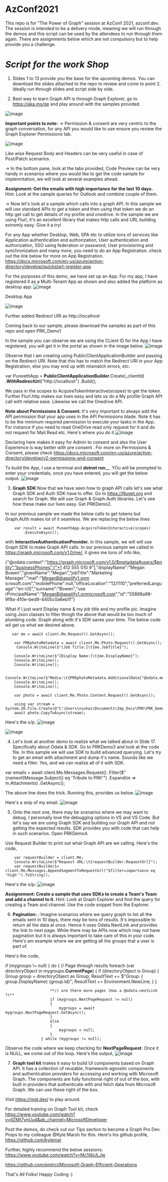 # AzConf2021
This repo is for "The Power of Graph" session at AzConf 2021, azconf.dev. The session is intended to be a delivery mode, meaning we will run through the demos and this script can be used by the attendees to run through them again. There are assignments below which are not compulsory but to help provide you a challenge.

_**Script for the work Shop**_
=================================

1. Slides 1 to 13 provide you the base for the upcoming demos. You can download the slides attached to the repo to review and come to point 2. Ideally run through slides and script side by side.


2. Best way to learn Graph API is through Graph Explorer, go to https://aka.ms/ge and play around with the samples provided. 

![image](https://user-images.githubusercontent.com/3333558/139537626-094bc7d0-d691-4192-bc6c-ba1a76ab7d9e.png)

**Important points to note:**
-> Permission & consent are very centric to the graph conversation, for any API you would like to use ensure you review the Graph Explorer Permissions tab.

![image](https://user-images.githubusercontent.com/3333558/139537682-fd1ef951-3115-4a42-b77d-0cb4ea1256e3.png)

Like wise Request Body and Headers can be very useful in case of Post/Patch scenarios.

-> In the bottom pane, look at the tabs provided, Code Preview can be very handy in scenarios where you would like to get the code sample for implemntation, we will look at several examples ahead.

**Assignment: Get the emails with high importance for the last 10 days.**
Hint: Look at the sample queries for Outlook and combine couple of them.

-> Now let's look at a sample which calls into a graph API. In this sample we will use standard APIs to get a token and then using that token we do an http get call to get details of my profile and onedrive.
In the sample we are using Flurl, it's an excellent library that makes http calls and URL building extremly easy. Give it a try!

For any App whether Desktop, Web, SPA etc to utilize tons of services like Application authentication and authorization, User authentication and authorization, SSO using federation or password, User provisioning and synchronization and many more, you need to do an App Registration.
check out the link below for more on App Registration.
https://docs.microsoft.com/en-us/azure/active-directory/develop/quickstart-register-app

For the purposes of this demo, we have set up an App. For my app, I have registered it as a Multi-Tenant App as shown and also added the platform as desktop app.
![image](https://user-images.githubusercontent.com/3333558/139538726-f4659979-5162-454f-84a3-8bea9c4fb2c8.png)

Desktop App

![image](https://user-images.githubusercontent.com/3333558/139538779-94d393db-2b74-4ca4-aa3c-71b2893a5b35.png)

Further added Redirect URI as http://localhost

Coming back to our sample, please download the samples as part of this repo and open PRK_Demo1

In the sample you can observe we are using the CLient ID for the App I have registered, you will get it in the portal as shown in the image below.
![image](https://user-images.githubusercontent.com/3333558/139538906-6c0a032d-5aa2-48cd-b69b-086b1e37101e.png)

Observe that I am creating using PublicClientApplicationBuilder and passing on the Redirect URI. Note that this has to match the Redirect URI in your App Registration, else you may end up with mismatch errors, etc.

var PuneethApp = **PublicClientApplicationBuilder**.Create(_clientId)
            .**WithRedirectUri**("http://localhost")
            .Build();

We pass in the scopes to AcquireTokenInteractive(scopes) to get the token. Further Flurl.http makes our lives easy and lets us do a My profile Graph API call with relative ease. Likewise we call the Onedrive API.

**Note about Permissions & Consent:** It's very important to always add the API permission that your app uses in the API Permissions blade. Note it has to be the minimum required permission to execute your tasks in the App. For instance if you need to read OneDrive read only request for it and do not request for Mail.Read etc.
Here's where you do it
![image](https://user-images.githubusercontent.com/3333558/139540169-7d04b1ee-4c7a-4e80-8c0c-8e8426c495ec.png)

Declaring here makes it easy for Admin to consent and also the User Experience is way better with pre consent . For more on Permissions & Consent, please check https://docs.microsoft.com/en-us/azure/active-directory/develop/v2-permissions-and-consent

To build the App, I use a terminal and **dotnet run**__.
YOu will be prompted to enter your credentials, once you have entered, you will get the below output.
![image](https://user-images.githubusercontent.com/3333558/139539248-d1b628a1-a767-4709-88d5-df459f153bb9.png)




3. **Graph SDK**:Now that we have seen how to graph API calls let's see what Graph SDK and Auth SDK have to offer. Go to https://Nuget.org and search for Graph. We will use Graph & Graph.Auth libraries. Let's see how these make our lives easy. Get PRKDemo2.

In our previous sample we made the below calls to get tokens but Graph.AUth makes lot of it seamless. We are replacing the below lines 
        
        var result = await PuneethApp.AcquireTokenInteractive(scopes)
            .ExecuteAsync();
        
with **InteractiveAuthenticationProvider.**
In this sample, we will will use Graph SDK to make Graph API calls. In our previous sample we called in https://graph.microsoft.com/v1.0/me/, it gives me tons of info like,

{"@odata.context":"https://graph.microsoft.com/v1.0/$metadata#users/$entity","businessPhones":["+1 412 555 010
9"],"displayName":"Megan Bowen","givenName":"Megan","jobTitle":"Marketing Manager","mail":"MeganB@applify1.onm
icrosoft.com","mobilePhone":null,"officeLocation":"12/1110","preferredLanguage":"en-US","surname":"Bowen","use
rPrincipalName":"MeganB@applify1.onmicrosoft.com","id":"55868a98-9f9a-4f0e-bed9-4405c0a6eb1f"}

What if I just want Display name & my job title and my profile pic. Imagine using Json classes to filter throgh the above that would be too much of plumbing code. Graph along with it's SDK saves your time. The below code wil get us what we desired above.

       var me = await client.Me.Request().GetAsync();
            
        var PRKphotoMetadata = await client.Me.Photo.Request().GetAsync();
         Console.WriteLine($"[Job Title:]\t{me.JobTitle}");

        Console.WriteLine($"[Display Name:]\t{me.DisplayName}");
        Console.WriteLine();
        Console.WriteLine();

        Console.WriteLine($"Media:\t{PRKphotoMetadata.AdditionalData["@odata.mediaContentType"]}");
        Console.WriteLine();
        Console.WriteLine();

        var photo = await client.Me.Photo.Content.Request().GetAsync();

        using var stream = System.IO.File.Create(@"C:\Users\nsuhas\Documents\Imp_Docs\PRK\PRK_Demo2\profile.jpg");
        await photo.CopyToAsync(stream);
        
Here's the o/p.
![image](https://user-images.githubusercontent.com/3333558/139539868-ae9e473d-4791-4516-bb88-a14cb18ca188.png)

![image](https://user-images.githubusercontent.com/3333558/139539888-e44a5e7c-2429-46ed-8c4e-47c460424424.png)



4. Let's look at another demo to realize what we talked about in Slide 17. Specifically about Odata & SDK. Go to PRKDemo3 and look at the code file. In this sample we will use SDK to build advanced querying. Let's try to get an email with attachment and dump it's name. Sounds like we need a filter. Yes, and we can realize all of it with SDK.

var emails = await client.Me.Messages.Request()
            .Filter($"{nameof(Message.Subject)} eq 'Tribute to PRK'")
            .Expand(m => m.Attachments)
            .GetAsync();

The above line does the trick. Running this, provides us below.
![image](https://user-images.githubusercontent.com/3333558/139540494-13121e34-b74c-40e4-96da-f456d38fb472.png)

Here's a snip of my email.
![image](https://user-images.githubusercontent.com/3333558/139540515-0275e545-0968-431b-9860-fc60d5fbaebe.png)



5. Onto the next one, there may be scenarios where we may want to debug. I personally love the debugging options in VS and VS Code. But let's say we are using Graph SDK and building our Graph API and not getting the expected results. SDK provides you with code that can help in such scenarios. Open PRKDemo4.

Use Request Builder to print out what Graph API are we calling.
Here's the code,
 
        var requestBuilder = client.Me;
        Console.WriteLine($"Request URL:\t{requestBuilder.RequestUrl}");
        var requestBuilder1=  client.Me.Messages.AppendSegmentToRequestUrl("$filter=importance eq 'high'").ToString();

Here's the o/p:
![image](https://user-images.githubusercontent.com/3333558/139540680-fde4c3ac-2810-4882-89d5-cabac389cd75.png)

**Assignement: Create a sample that uses SDKs to create a Team's Team and add a channel to it.**
Hint: Look at Graph Explorer and find the query for creating a Team and channel. Use the code snippet from the Explorer.



6. **Pagination:** : Imagine scenarios where we query graph to list all the emails sent in 10 days, there may be tons of results. It's impossible to return all the data at once. Hence it uses Odata.NextLink and provides the link to next page. While there may be APIs now which may not have pagination but it is always important to take care of this in your code. Here's am example where we are getting all the groups that a user is part of. 

Here's the code,

  if (mygroups != null)
                {
                    do
                    {
                        // Page through results
                        foreach (var directoryObject in mygroups.**CurrentPage**)
                        {
                            if (directoryObject is Group)
                            {
                                Group group = directoryObject as Group;
                                ResultText += $"Group: { group.DisplayName} {group.Id}";
                                ResultText += Environment.NewLine;
                            }
                        }

                        **// are there more pages (Has a @odata.nextLink ?)**
                        if (mygroups.NextPageRequest != null)
                        {
                            mygroups = await mygroups.NextPageRequest.GetAsync();
                        }
                        else
                        {
                            mygroups = null;
                        }
                    } while (mygroups != null);

Observe the code where we keep checking for **NextPageRequest**. Once it is NULL, we come out of the loop.
Here's the output,
![image](https://user-images.githubusercontent.com/3333558/139542289-dadef025-d635-4a82-a635-57192b705dd0.png)



7. **Graph tool kit** makes it easy to build UI components based on Graph API. It has a collection of reusable, framework-agnostic components and authentication providers for accessing and working with Microsoft Graph. The components are fully functional right of out of the box, with built in providers that authenticate with and fetch data from Microsoft Graph. We can use these right of the box.

Visit https://mgt.dev/ to play around.

For detailed training on Graph Tool kit, check https://www.youtube.com/watch?v=tlZMt7vnUu4&ab_channel=MicrosoftDeveloper

Post the demos, do check out our Tips section to become a Graph Pro Dev. Props to my colleague @Kyle Marsh for this. Here's his github profile,
https://github.com/kylemar

Further, highly recommend the below sessions:
https://www.youtube.com/watch?v=Mc1ilblJLJw

https://github.com/piotrci/Microsoft-Graph-Efficient-Operations


That's All Folks!
Happy Coding :)
